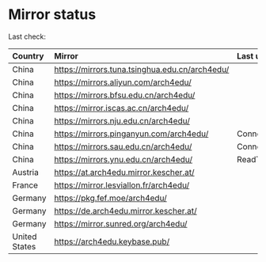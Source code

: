 <script src="./time.js"></script>
# Mirror status
Last check: <script type="text/javascript">localize(1671959860.6122868);</script>

|Country|Mirror|Last update|
|:------|:-----|:----------|
|China|https://mirrors.tuna.tsinghua.edu.cn/arch4edu/|<script type="text/javascript">localize(1671906914);</script>|
|China|https://mirrors.aliyun.com/arch4edu/|<script type="text/javascript">localize(1671863437);</script>|
|China|https://mirrors.bfsu.edu.cn/arch4edu/|<script type="text/javascript">localize(1671906914);</script>|
|China|https://mirror.iscas.ac.cn/arch4edu/|<script type="text/javascript">localize(1671949914);</script>|
|China|https://mirrors.nju.edu.cn/arch4edu/|<script type="text/javascript">localize(1671863437);</script>|
|China|https://mirrors.pinganyun.com/arch4edu/|ConnectTimeout|
|China|https://mirrors.sau.edu.cn/arch4edu/|ConnectionError|
|China|https://mirrors.ynu.edu.cn/arch4edu/|ReadTimeout|
|Austria|https://at.arch4edu.mirror.kescher.at/|<script type="text/javascript">localize(1671906914);</script>|
|France|https://mirror.lesviallon.fr/arch4edu/|<script type="text/javascript">localize(1671906914);</script>|
|Germany|https://pkg.fef.moe/arch4edu/|<script type="text/javascript">localize(1671906914);</script>|
|Germany|https://de.arch4edu.mirror.kescher.at/|<script type="text/javascript">localize(1671906914);</script>|
|Germany|https://mirror.sunred.org/arch4edu/|<script type="text/javascript">localize(1671906914);</script>|
|United States|https://arch4edu.keybase.pub/|<script type="text/javascript">localize(1671906914);</script>|

<script src="./tablefilter/tablefilter.js"></script>
<script src="./table.js"></script>